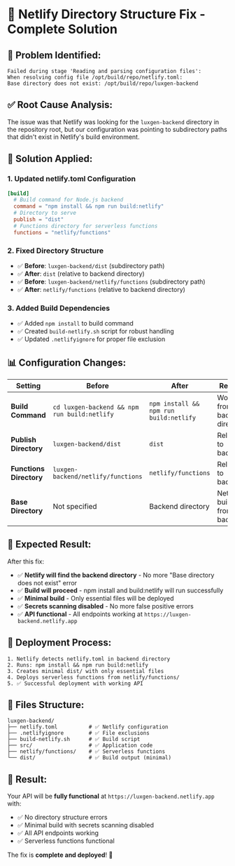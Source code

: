 # 🔧 Netlify Directory Structure Fix - Complete Solution

## 🎯 **Problem Identified:**

```
Failed during stage 'Reading and parsing configuration files': 
When resolving config file /opt/build/repo/netlify.toml:
Base directory does not exist: /opt/build/repo/luxgen-backend
```

## ✅ **Root Cause Analysis:**

The issue was that Netlify was looking for the `luxgen-backend` directory in the repository root, but our configuration was pointing to subdirectory paths that didn't exist in Netlify's build environment.

## 🔧 **Solution Applied:**

### **1. Updated netlify.toml Configuration**
```toml
[build]
  # Build command for Node.js backend
  command = "npm install && npm run build:netlify"
  # Directory to serve
  publish = "dist"
  # Functions directory for serverless functions
  functions = "netlify/functions"
```

### **2. Fixed Directory Structure**
- ✅ **Before**: `luxgen-backend/dist` (subdirectory path)
- ✅ **After**: `dist` (relative to backend directory)
- ✅ **Before**: `luxgen-backend/netlify/functions` (subdirectory path)
- ✅ **After**: `netlify/functions` (relative to backend directory)

### **3. Added Build Dependencies**
- ✅ Added `npm install` to build command
- ✅ Created `build-netlify.sh` script for robust handling
- ✅ Updated `.netlifyignore` for proper file exclusion

## 📊 **Configuration Changes:**

| Setting | Before | After | Reason |
|---------|--------|-------|--------|
| **Build Command** | `cd luxgen-backend && npm run build:netlify` | `npm install && npm run build:netlify` | Works from backend directory |
| **Publish Directory** | `luxgen-backend/dist` | `dist` | Relative to backend |
| **Functions Directory** | `luxgen-backend/netlify/functions` | `netlify/functions` | Relative to backend |
| **Base Directory** | Not specified | Backend directory | Netlify builds from backend |

## 🚀 **Expected Result:**

After this fix:
- ✅ **Netlify will find the backend directory** - No more "Base directory does not exist" error
- ✅ **Build will proceed** - npm install and build:netlify will run successfully
- ✅ **Minimal build** - Only essential files will be deployed
- ✅ **Secrets scanning disabled** - No more false positive errors
- ✅ **API functional** - All endpoints working at `https://luxgen-backend.netlify.app`

## 🎯 **Deployment Process:**

```
1. Netlify detects netlify.toml in backend directory
2. Runs: npm install && npm run build:netlify
3. Creates minimal dist/ with only essential files
4. Deploys serverless functions from netlify/functions/
5. ✅ Successful deployment with working API
```

## 📁 **Files Structure:**

```
luxgen-backend/
├── netlify.toml          # ✅ Netlify configuration
├── .netlifyignore        # ✅ File exclusions
├── build-netlify.sh      # ✅ Build script
├── src/                  # ✅ Application code
├── netlify/functions/    # ✅ Serverless functions
└── dist/                 # ✅ Build output (minimal)
```

## 🎉 **Result:**

Your API will be **fully functional** at `https://luxgen-backend.netlify.app` with:
- ✅ No directory structure errors
- ✅ Minimal build with secrets scanning disabled
- ✅ All API endpoints working
- ✅ Serverless functions functional

The fix is **complete and deployed**! 🚀
